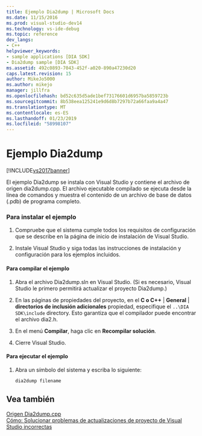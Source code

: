 ```yaml
---
title: Ejemplo Dia2dump | Microsoft Docs
ms.date: 11/15/2016
ms.prod: visual-studio-dev14
ms.technology: vs-ide-debug
ms.topic: reference
dev_langs:
- C++
helpviewer_keywords:
- sample applications [DIA SDK]
- Dia2dump sample [DIA SDK]
ms.assetid: 492c0893-7043-452f-a020-890a47230d20
caps.latest.revision: 15
author: MikeJo5000
ms.author: mikejo
manager: jillfra
ms.openlocfilehash: bd52c635d5ade1bef73176601d6957ba5859723b
ms.sourcegitcommit: 8b538eea125241e9d6d8b7297b72a66faa9a4a47
ms.translationtype: MT
ms.contentlocale: es-ES
ms.lasthandoff: 01/23/2019
ms.locfileid: "58998107"
---
```

# <a name="dia2dump-sample"></a>Ejemplo Dia2dump
[!INCLUDE[vs2017banner](../../includes/vs2017banner.md)]

El ejemplo Dia2dump se instala con Visual Studio y contiene el archivo de origen dia2dump.cpp. El archivo ejecutable compilado se ejecuta desde la línea de comandos y muestra el contenido de un archivo de base de datos (.pdb) de programa completo.  
  
### <a name="to-install-the-sample"></a>Para instalar el ejemplo  
  
1.  Compruebe que el sistema cumple todos los requisitos de configuración que se describe en la página de inicio de instalación de Visual Studio.  
  
2.  Instale Visual Studio y siga todas las instrucciones de instalación y configuración para los ejemplos incluidos.  
  
#### <a name="to-build-the-sample"></a>Para compilar el ejemplo  
  
1.  Abra el archivo Dia2dump.sln en Visual Studio. (Si es necesario, Visual Studio le primero permitirá actualizar el proyecto Dia2dump.)  
  
2.  En las páginas de propiedades del proyecto, en el **C o C++** &#124; **General** &#124; **directorios de inclusión adicionales** propiedad, especifique el `..\DIA SDK\include` directory. Esto garantiza que el compilador puede encontrar el archivo dia2.h.  
  
3.  En el menú **Compilar**, haga clic en **Recompilar solución**.  
  
4.  Cierre Visual Studio.  
  
#### <a name="to-run-the-sample"></a>Para ejecutar el ejemplo  
  
1.  Abra un símbolo del sistema y escriba lo siguiente:  
  
    ```  
    dia2dump filename  
    ```  
  
## <a name="see-also"></a>Vea también  
 [Origen Dia2dump.cpp](../../debugger/debug-interface-access/dia2dump-cpp-source-file.md)   
 [Cómo: Solucionar problemas de actualizaciones de proyecto de Visual Studio incorrectas](../../porting/how-to-troubleshoot-unsuccessful-visual-studio-project-upgrades.md)
